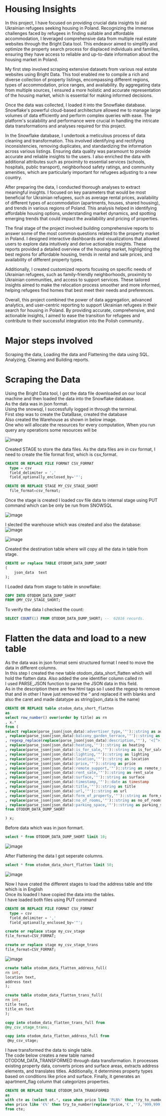 # Housing Insights

In this project, I have focused on providing crucial data insights to aid Ukrainian refugees seeking housing in Poland. Recognizing the immense challenges faced by refugees in finding suitable and affordable accommodation, I leveraged comprehensive data from multiple real estate websites through the Bright Data tool. This endeavor aimed to simplify and optimize the property search process for displaced individuals and families, ensuring they have access to reliable and up-to-date information about the housing market in Poland.

My first step involved scraping extensive datasets from various real estate websites using Bright Data. This tool enabled me to compile a rich and diverse collection of property listings, encompassing different regions, types of accommodation, price ranges, and availability. By aggregating data from multiple sources, I ensured a more holistic and accurate representation of the housing market, which is essential for making informed decisions.

Once the data was collected, I loaded it into the Snowflake database. Snowflake's powerful cloud-based architecture allowed me to manage large volumes of data efficiently and perform complex queries with ease. The platform's scalability and performance were crucial in handling the intricate data transformations and analyses required for this project.

In the Snowflake database, I undertook a meticulous process of data cleaning and transformation. This involved identifying and rectifying inconsistencies, removing duplicates, and standardizing the information across various listings. Ensuring data quality was paramount to provide accurate and reliable insights to the users. I also enriched the data with additional attributes such as proximity to essential services (schools, hospitals, public transport), neighborhood safety ratings, and community amenities, which are particularly important for refugees adjusting to a new country.

After preparing the data, I conducted thorough analyses to extract meaningful insights. I focused on key parameters that would be most beneficial for Ukrainian refugees, such as average rental prices, availability of different types of accommodation (apartments, houses, shared housing), and trends in various regions of Poland. This analysis helped in identifying affordable housing options, understanding market dynamics, and spotting emerging trends that could impact the availability and pricing of properties.

The final stage of the project involved building comprehensive reports to answer some of the most common questions related to the property market in Poland. I designed interactive dashboards and visualizations that allowed users to explore data intuitively and derive actionable insights. These reports provided a detailed overview of the housing market, highlighting the best regions for affordable housing, trends in rental and sale prices, and availability of different property types.

Additionally, I created customized reports focusing on specific needs of Ukrainian refugees, such as family-friendly neighborhoods, proximity to Ukrainian communities, and access to support services. These tailored insights aimed to make the relocation process smoother and more informed, helping refugees find homes that best meet their needs and preferences.

Overall, this project combined the power of data aggregation, advanced analytics, and user-centric reporting to support Ukrainian refugees in their search for housing in Poland. By providing accurate, comprehensive, and actionable insights, I aimed to ease the transition for refugees and contribute to their successful integration into the Polish community..<br>
 # Major steps involved
 Scraping the data, Loading the data and Flattening the data using SQL.<br>
Analyzing, Cleaning and Building reports.<br>
 # Scraping the Data<br>
Using the Bright Data tool, I got the data file downloaded on our local machine and then loaded the data into the Snowflake database.<br>
As the data was in json format.<br>
Using the snowsql, I successfully logged in through the terminal.<br>
First step was to create the DataBase, created the database<br>
Also created the Warehouse as shown in below image.<br>
One who will allocate the resources for every computation, When you run query any operations some resources will be 

![image](terminal1.png)<br>

Created STAGE to store the data files. As the data files are in csv format, I need to create the file format first, which is csv_format.<br>
```sql
CREATE OR REPLACE FILE FORMAT CSV_FORMAT
  type = csv
  field_delimiter = ','
  field_optionally_enclosed_by='"';
```
```sql
CREATE OR REPLACE STAGE MY_CSV_STAGE_SHORT
  file_format=csv_format;
```
Once the stage is created I loaded csv file data to internal stage using PUT command which can be only be run from SNOWSQL<br>

![image](terminal2.png)<br>

I slected the warehouse which was created and also the database:<br>
![image](https://github.com/Pradnya1111/Otodom_Data_Analysis_Project/assets/87003134/5550083a-6749-4a40-9097-e20df9e6e638) <br>

![image](https://github.com/Pradnya1111/Otodom_Data_Analysis_Project/assets/87003134/57bd1282-cb06-417d-95d4-536cc388f845)<br>

Created the destination table where will copy all the data in table from stage.<br>
```sql
CREATE or replace TABLE OTODOM_DATA_DUMP_SHORT
(
    json_data  text
);
```

I Loaded data from stage to table in snowflake:
```sql
COPY INTO OTODOM_DATA_DUMP_SHORT
FROM @MY_CSV_STAGE_SHORT;
```

To verify the data I checked the count:
```sql
SELECT COUNT(1) FROM OTODOM_DATA_DUMP_SHORT; --  62816 records.
```
# Flatten the data and load to a new table<br>

As the data was in json format semi structured format I need to move the data in different columns.<br>
In this step I created the new table otodom_data_short_flatten which will hold the flatten data. Also added the one identifier column called rn<br>
I used PARSE_JSON function to parse the JSON data in this field.<br>
As in the description there are few html tags so I used the regexp to remove that and in other I have just removed the “ and replaced it with blanks and also the caret and made datatype as string(json_data is the name) 

```sql
CREATE OR REPLACE table otodom_data_short_flatten
as
select row_number() over(order by title) as rn
, x.*
from (
select replace(parse_json(json_data):advertiser_type,'"')::string as advertiser_type
, replace(parse_json(json_data):balcony_garden_terrace,'"')::string as balcony_garden_terrace
, regexp_replace(replace(parse_json(json_data):description,'"'), '<[^>]+>')::string as description
, replace(parse_json(json_data):heating,'"')::string as heating
, replace(parse_json(json_data):is_for_sale,'"')::string as is_for_sale
, replace(parse_json(json_data):lighting,'"')::string as lighting
, replace(parse_json(json_data):location,'"')::string as location
, replace(parse_json(json_data):price,'"')::string as price
, replace(parse_json(json_data):remote_support,'"')::string as remote_support
, replace(parse_json(json_data):rent_sale,'"')::string as rent_sale
, replace(parse_json(json_data):surface,'"')::string as surface
, replace(parse_json(json_data):timestamp,'"')::date as timestamp
, replace(parse_json(json_data):title,'"')::string as title
, replace(parse_json(json_data):url,'"')::string as url
, replace(parse_json(json_data):form_of_property,'"')::string as form_of_property
, replace(parse_json(json_data):no_of_rooms,'"')::string as no_of_rooms
, replace(parse_json(json_data):parking_space,'"')::string as parking_space
from OTODOM_DATA_DUMP_SHORT 

) x;
```
Before data which was in json formart.<br>
```sql
select * from OTODOM_DATA_DUMP_SHORT limit 10;
```
![image](https://github.com/Pradnya1111/Otodom_Data_Analysis_Project/assets/87003134/e2a5e8fd-0b7f-4c0a-b4e8-331745064754)<br>

After Flattening the data I got seperate columns.<br>
```sql
select * from otodom_data_short_flatten limit 50;
```
![image](https://github.com/Pradnya1111/Otodom_Data_Analysis_Project/assets/87003134/523d668e-ffa8-4772-a2cb-2621a8c6e949)<br>

Now I have crated the different stages to load the address table and title which is in English<br>
Once its loaded I have copied the data into the tables.<br>
I have loaded both files using PUT command<br>
```sql
CREATE OR REPLACE FILE FORMAT CSV_FORMAT
  type = csv
  field_delimiter = ','
  field_optionally_enclosed_by='"';

create or replace stage my_csv_stage
file_format=CSV_FORMAT;

create or replace stage my_csv_stage_trans
file_format=CSV_FORMAT;
```
![image](https://github.com/Pradnya1111/Otodom_Data_Analysis_Project/assets/87003134/3c295bd2-f527-4465-b9c6-4323b192ac41)

```sql
create table otodom_data_flatten_address_full(
rn int,
location text,
address text
);

create table otodom_data_flatten_trans_full(
rn int,
title text,
title_en text
);

copy into otodom_data_flatten_trans_full from
@my_csv_stage_trans;

copy into otodom_data_flatten_address_full from
 @my_csv_stage;
```

I have transformed the data to single table.<br>
The code below creates a new table named OTODOM_DATA_TRANSFORMED through data transformation. It processes existing property data, converts prices and surface areas, extracts address elements, and translates titles. Additionally, it determines property types based on conditions like price and surface. Finally, it generates an apartment_flag column that categorizes properties.
```sql
CREATE OR REPLACE TABLE OTODOM_DATA_TRANSFORMED
as
with cte as (select ot.*, case when price like 'PLN%' then try_to_number(replace(price,'PLN ',''),'999,999,999.99') 
when price like '€%' then try_to_number(replace(price,'€',''),'999,999,999.99') * 4.43 end as price_new, try_to_double(replace(replace(replace(replace(surface,'m²',''),'м²',''),' ',''),',','.'),'9999.99') as surface_new, replace(parse_json(addr.address):suburb,'"', '') as suburb, replace(parse_json(addr.address):city,'"', '') as city, replace(parse_json(addr.address):country,'"', '') as country, trans.title_en as title_eng from otodom_data_short_flatten ot left join otodom_data_flatten_address_full addr on ot.rn=addr.rn left join otodom_data_flatten_trans_full trans on ot.rn=trans.rn) select *, case when lower(title_eng) like '%commercial%' or lower(title_eng) like '%office%' or lower(title_eng) like '%shop%' then 'non apartment' when is_for_sale = 'false' and surface_new <=330 and price_new <=55000 then 'apartment' when is_for_sale = 'false' then 'non apartment' when is_for_sale = 'true' and surface_new <=600 and price_new <=20000000 then 'apartment' when is_for_sale = 'true'  then 'non apartment' end as apartment_flag
from cte;
```





 


